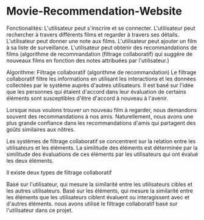 # Movie-Recommendation-Website
Fonctionalités: L'utilisateur peut s'inscrire et se connecter. L'utilisateur peut rechercher à travers différents films et regarder à travers ses détails. L'utilisateur peut donner une note aux films. L'utilisateur peut ajouter un film à sa liste de surveillance. L'utilisateur peut obtenir des recommandations de films (algorithme de recommandation (filtrage collaboratif) qui suggère de nouveaux films en fonction des notes attribuées par l'utilisateur.)

Algorithme: Filtrage collaboratif (algorithme de recommandation) Le filtrage collaboratif filtre les informations en utilisant les interactions et les données collectées par le système auprès d'autres utilisateurs. Il est basé sur l'idée que les personnes qui étaient d'accord dans leur évaluation de certains éléments sont susceptibles d'être d'accord à nouveau à l'avenir.

Lorsque nous voulons trouver un nouveau film à regarder, nous demandons souvent des recommandations à nos amis. Naturellement, nous avons une plus grande confiance dans les recommandations d'amis qui partagent des goûts similaires aux nôtres.

Les systèmes de filtrage collaboratif se concentrent sur la relation entre les utilisateurs et les éléments. La similitude des éléments est déterminée par la similitude des évaluations de ces éléments par les utilisateurs qui ont évalué les deux éléments.

Il existe deux types de filtrage collaboratif

Basé sur l'utilisateur, qui mesure la similarité entre les utilisateurs cibles et les autres utilisateurs. Basé sur les éléments, qui mesure la similarité entre les éléments que les utilisateurs ciblent évaluent ou interagissent avec et d'autres éléments. nous avons utilisé le filtrage collaboratif basé sur l'utilisateur dans ce projet.

